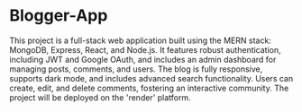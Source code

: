 # Blogger-App

This project is a full-stack web application built using the MERN stack: MongoDB, Express, React, and Node.js. It features robust authentication, including JWT and Google OAuth, and includes an admin dashboard for managing posts, comments, and users. The blog is fully responsive, supports dark mode, and includes advanced search functionality. Users can create, edit, and delete comments, fostering an interactive community. The project will be deployed on the 'render' platform.

